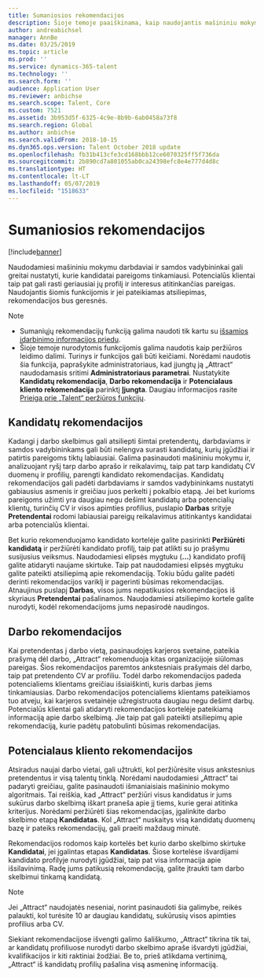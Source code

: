 ```yaml
---
title: Sumaniosios rekomendacijos
description: Šioje temoje paaiškinama, kaip naudojantis mašininiu mokymu galima pateikti darbų ir kandidatų į darbo vietas rekomendacijas.
author: andreabichsel
manager: AnnBe
ms.date: 03/25/2019
ms.topic: article
ms.prod: ''
ms.service: dynamics-365-talent
ms.technology: ''
ms.search.form: ''
audience: Application User
ms.reviewer: anbichse
ms.search.scope: Talent, Core
ms.custom: 7521
ms.assetid: 3b953d5f-6325-4c9e-8b9b-6ab0458a73f8
ms.search.region: Global
ms.author: anbichse
ms.search.validFrom: 2018-10-15
ms.dyn365.ops.version: Talent October 2018 update
ms.openlocfilehash: fb31b413cfe3cd168bbb12ce6070325ff5f736da
ms.sourcegitcommit: 2b890cd7a801055ab0ca24398efc8e4e777d4d8c
ms.translationtype: HT
ms.contentlocale: lt-LT
ms.lasthandoff: 05/07/2019
ms.locfileid: "1518633"
---
```

# <a name="intelligent-recommendations"></a>Sumaniosios rekomendacijos

[!include[banner](../includes/banner.md)]

Naudodamiesi mašininiu mokymu darbdaviai ir samdos vadybininkai gali greitai nustatyti, kurie kandidatai pareigoms tinkamiausi. Potencialūs klientai taip pat gali rasti geriausiai jų profilį ir interesus atitinkančias pareigas. Naudojantis šiomis funkcijomis ir jei pateikiamas atsiliepimas, rekomendacijos bus geresnės.

> [!NOTE] 
> - Sumaniųjų rekomendacijų funkciją galima naudoti tik kartu su [išsamios įdarbinimo informacijos priedu](https://docs.microsoft.com/en-us/dynamics365/unified-operations/talent/attract-comprehensive-hiring).
> - Šioje temoje nurodytomis funkcijomis galima naudotis kaip peržiūros leidimo dalimi. Turinys ir funkcijos gali būti keičiami. Norėdami naudotis šia funkcija, paprašykite administratoriaus, kad įjungtų ją „Attract“ naudodamasis sritimi **Administratoriaus parametrai**. Nustatykite **Kandidatų rekomendacija**, **Darbo rekomendacija** ir **Potencialaus kliento rekomendacija** parinktį **Įjungta**. Daugiau informacijos rasite [Prieiga prie „Talent“ peržiūros funkcijų](https://docs.microsoft.com/en-us/dynamics365/unified-operations/talent/access-preview-feature). 


## <a name="candidate-recommendations"></a>Kandidatų rekomendacijos

Kadangi į darbo skelbimus gali atsiliepti šimtai pretendentų, darbdaviams ir samdos vadybininkams gali būti nelengva surasti kandidatų, kurių įgūdžiai ir patirtis pareigoms tiktų labiausiai. Galima pasinaudoti mašininiu mokymu ir, analizuojant ryšį tarp darbo aprašo ir reikalavimų, taip pat tarp kandidatų CV duomenų ir profilių, parengti kandidato rekomendacijas. Kandidatų rekomendacijos gali padėti darbdaviams ir samdos vadybininkams nustatyti gabiausius asmenis ir greičiau juos perkelti į pokalbio etapą. Jei bet kurioms pareigoms užimti yra daugiau negu dešimt kandidatų arba potencialių klientų, turinčių CV ir visos apimties profilius, puslapio **Darbas** srityje **Pretendentai** rodomi labiausiai pareigų reikalavimus atitinkantys kandidatai arba potencialūs klientai.

Bet kurio rekomenduojamo kandidato kortelėje galite pasirinkti **Peržiūrėti kandidatą** ir peržiūrėti kandidato profilį, taip pat atlikti su jo prašymu susijusius veiksmus. Naudodamiesi elipsės mygtuku (**...**) kandidato profilį galite atidaryti naujame skirtuke. Taip pat naudodamiesi elipsės mygtuku galite pateikti atsiliepimą apie rekomendaciją. Tokiu būdu galite padėti derinti rekomendacijos variklį ir pagerinti būsimas rekomendacijas. Atnaujinus puslapį **Darbas**, visos jums nepatikusios rekomendacijos iš skyriaus **Pretendentai** pašalinamos. Naudodamiesi atsiliepimo kortele galite nurodyti, kodėl rekomendacijoms jums nepasirodė naudingos.

## <a name="job-recommendations"></a>Darbo rekomendacijos 

Kai pretendentas į darbo vietą, pasinaudojęs karjeros svetaine, pateikia prašymą dėl darbo, „Attract“ rekomenduoja kitas organizacijoje siūlomas pareigas. Šios rekomendacijos paremtos ankstesniais prašymais dėl darbo, taip pat pretendento CV ar profiliu. Todėl darbo rekomendacijos padeda potencialiems klientams greičiau išsiaiškinti, kuris darbas jiems tinkamiausias. Darbo rekomendacijos potencialiems klientams pateikiamos tuo atveju, kai karjeros svetainėje užregistruota daugiau negu dešimt darbų. Potencialūs klientai gali atidaryti rekomendacijos kortelėje pateikiamą informaciją apie darbo skelbimą. Jie taip pat gali pateikti atsiliepimų apie rekomendaciją, kurie padėtų patobulinti būsimas rekomendacijas.

## <a name="prospect-recommendations"></a>Potencialaus kliento rekomendacijos 

Atsiradus naujai darbo vietai, gali užtrukti, kol peržiūrėsite visus ankstesnius pretendentus ir visą talentų tinklą. Norėdami naudodamiesi „Attract“ tai padaryti greičiau, galite pasinaudoti išmaniaisiais mašininio mokymo algoritmais. Tai reiškia, kad „Attract“ peržiūri visus kandidatus ir jums sukūrus darbo skelbimą iškart praneša apie jį tiems, kurie gerai atitinka kriterijus. Norėdami peržiūrėti šias rekomendacijas, įgalinkite darbo skelbimo etapą **Kandidatas**. Kol „Attract“ nuskaitys visą kandidatų duomenų bazę ir pateiks rekomendacijų, gali praeiti maždaug minutė.

Rekomendacijos rodomos kaip kortelės bet kurio darbo skelbimo skirtuke **Kandidatai**, jei įgalintas etapas **Kandidatas**. Šiose kortelėse išvardijami kandidato profilyje nurodyti įgūdžiai, taip pat visa informacija apie išsilavinimą. Radę jums patikusią rekomendaciją, galite įtraukti tam darbo skelbimui tinkamą kandidatą.

> [!NOTE]
> Jei „Attract“ naudojatės neseniai, norint pasinaudoti šia galimybe, reikės palaukti, kol turėsite 10 ar daugiau kandidatų, sukūrusių visos apimties profilius arba CV.

Siekiant rekomendacijose išvengti galimo šališkumo, „Attract“ tikrina tik tai, ar kandidatų profiliuose nurodyti darbo skelbimo apraše išvardyti įgūdžiai, kvalifikacijos ir kiti raktiniai žodžiai. Be to, prieš atlikdama vertinimą, „Attract“ iš kandidatų profilių pašalina visą asmeninę informaciją.
